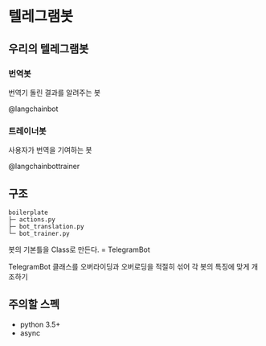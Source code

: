 # 텔레그램봇

## 우리의 텔레그램봇

### 번역봇
번역기 돌린 결과를 알려주는 봇

@langchainbot


### 트레이너봇
사용자가 번역을 기여하는 봇

@langchainbottrainer




## 구조

```
boilerplate
├─ actions.py
├─ bot_translation.py
└─ bot_trainer.py
```

봇의 기본틀을 Class로 만든다. = TelegramBot

TelegramBot 클래스를 오버라이딩과 오버로딩을 적절히 섞어 각 봇의 특징에 맞게 개조하기




## 주의할 스펙

- python 3.5+
- async
